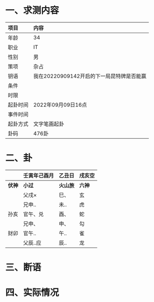 # 一、求测内容
|项目|内容|
|:-|:-|
|年龄|34|
|职业|IT|
|性别|男|
|策项|杂占|
|钥语|我在20220909142开启的下一局昆特牌是否能赢|
|条件||
|时限||
|起卦时间|2022年09月09日16点|
|事件时间||
|起卦方式|文字笔画起卦|
|卦码|476卦|

# 二、卦
||壬寅年己酉月|乙丑日|戌亥空|
|:-|:-|:-|:-|
|**伏神**|**小过**|**火山旅**|**六神**|
||父戌×|巳、|玄|
||兄申..|未..|虎|
|孙亥|官午、兑|酉、|蛇|
||兄申、|申、|勾|
|财卯|官午..|午..|雀|
||父辰..应|辰..|龙|


# 三、断语

# 四、实际情况